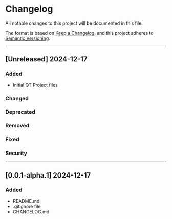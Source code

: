 # Changelog

All notable changes to this project will be documented in this file.

The format is based on [Keep a Changelog](https://keepachangelog.com/en/1.1.0/),
and this project adheres to [Semantic Versioning](https://semver.org/spec/v2.0.0.html).

---

## [Unreleased] 2024-12-17

### Added
- Initial QT Project files

### Changed

### Deprecated

### Removed

### Fixed

### Security

---

## [0.0.1-alpha.1] 2024-12-17

### Added
- README.md
- .gitignore file
- CHANGELOG.md

